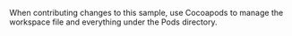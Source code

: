 When contributing changes to this sample, use Cocoapods to manage the workspace
file and everything under the Pods directory.